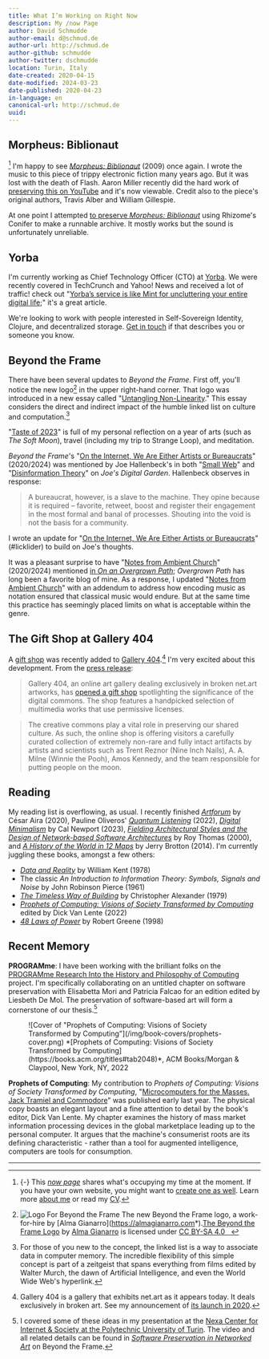 ```yaml
---
title: What I’m Working on Right Now
description: My /now Page
author: David Schmudde
author-email: d@schmud.de
author-url: http://schmud.de
author-github: schmudde
author-twitter: dschmudde
location: Turin, Italy
date-created: 2020-04-15
date-modified: 2024-03-23
date-published: 2020-04-23
in-language: en
canonical-url: http://schmud.de
uuid:
---
```



## Morpheus: Biblionaut

[^now] I'm happy to see *[Morpheus: Biblionaut](https://directory.eliterature.org/individual-work/543)* (2009) once again. I wrote the music to this piece of trippy electronic fiction many years ago. But it was lost with the death of Flash. Aaron Miller recently did the hard work of [preserving this on YouTube](https://www.youtube.com/watch?v=IE6Q_jM6s4I) and it's now viewable. Credit also to the piece's original authors, Travis Alber and William Gillespie.


At one point I attempted [to preserve *Morpheus: Biblionaut*](https://conifer.rhizome.org/SpinelessBooks/morpheus11/20230212165128$br:firefox:68/https://keyholefactory.com/morpheus11/) using Rhizome's Conifer to make a runnable archive. It mostly works but the sound is unfortunately unreliable.

## Yorba

I'm currently working as Chief Technology Officer (CTO) at [Yorba](https://www.yorba.co/). We were recently covered in TechCrunch and Yahoo! News and received a lot of traffic! check out "[Yorba’s service is like Mint for uncluttering your entire digital life](https://techcrunch.com/2024/02/22/yorbas-service-is-like-mint-for-uncluttering-your-entire-digital-life/);" it's a great article.

We're looking to work with people interested in Self-Sovereign Identity, Clojure, and decentralized storage. <i class="fas fa-envelope"></i>  [Get in touch](mailto:&#100;&#064;&#115;&#099;&#104;&#109;&#117;&#100;&#046;&#100;&#101;) if that describes you or someone you know.

## Beyond the Frame

There have been several updates to *Beyond the Frame*. First off, you'll notice the new logo[^license] in the upper right-hand corner. That logo was introduced in a new essay called "[Untangling Non-Linearity](/posts/2024-01-23-untangling-non-linearity.html)." This essay considers the direct and indirect impact of the humble linked list on culture and computation.[^linked-list]

[^linked-list]: For those of you new to the concept, the linked list is a way to associate data in computer memory. The incredible flexibility of this simple concept is part of a zeitgeist that spans everything from films edited by Walter Murch, the dawn of Artificial Intelligence, and even the World Wide Web's hyperlink.

[^license]: ![Logo For Beyond the Frame](/img/btf-logo.svg) The new Beyond the Frame logo, a work-for-hire by [Alma Gianarro](<https://almagianarro.com>*).<span property="license" xmlns:cc="<http://creativecommons.org/ns>#" xmlns:dct="<http://purl.org/dc/terms/>"><a property="dct:title" rel="cc:attributionURL" href="![img](https://schmud.de/img/btf-logo.svg)">The Beyond the Frame Logo</a> by <a rel="cc:attributionURL dct:creator" property="cc:attributionName" href="<https://schmud.de>">Alma Gianarro</a> is licensed under <a href="<http://creativecommons.org/licenses/by-sa/4.0/?ref=chooser-v1>" target="_blank" rel="license noopener noreferrer" class="no-tufte-underline">CC BY-SA 4.0&nbsp;<i class="fab fa-creative-commons"></i>&nbsp;<i class="fab fa-creative-commons-by"></i>&nbsp;<i class="fab fa-creative-commons-sa"></i></a></span>

"[Taste of 2023](https://schmud.de/books/taste-of-2023.html)" is full of my personal reflection on a year of arts (such as *The Soft Moon*), travel (including my trip to Strange Loop), and meditation.

*Beyond the Frame*'s "[On the Internet, We Are Either Artists or Bureaucrats](https://schmud.de/posts/2020-06-23-internet-community.html)" (2020/2024) was mentioned by Joe Hallenbeck's in both "[Small Web](https://garden.joehallenbeck.com/container/small-web/)" and "[Disinformation Theory](https://garden.joehallenbeck.com/container/disinformation-theory/)" on *Joe's Digital Garden*. Hallenbeck observes in response:

> A bureaucrat, however, is a slave to the machine. They opine because it is required &#x2013; favorite, retweet, boost and register their engagement in the most formal and banal of processes. Shouting into the void is not the basis for a community.

I wrote an update for "[On the Internet, We Are Either Artists or Bureaucrats](https://schmud.de/posts/2020-06-23-internet-community.html)" (#licklider) to build on Joe's thoughts.

It was a pleasant surprise to have "[Notes from Ambient Church](https://schmud.de/posts/2020-04-26-ambient-church.html)" (2020/2024) mentioned [in *On an Overgrown Path*](https://www.overgrownpath.com/2024/03/there-is-no-right-reaction-to-great.html); *Overgrown Path* has long been a favorite blog of mine. As a response, I updated "[Notes from Ambient Church](https://schmud.de/posts/2020-04-26-ambient-church.html)" with an addendum to address how encoding music as notation ensured that classical music would endure. But at the same time this practice has seemingly placed limits on what is acceptable within the genre.

## The Gift Shop at Gallery 404

A [gift shop](http://www.netart.today/pages/gift-shop.html) was recently added to [Gallery 404](http://www.netart.today).[^gallery-404] I'm very excited about this development. From the [press release](http://www.netart.today/pages/press-release.html):

[^now]: {-} This [*now page*](https://nownownow.com/p/j9Ul) shares what's occupying my time at the moment. If you have your own website, you might want to [create one as well](https://nownownow.com/about). Learn more [about me](/pages/about.html) or read my [CV](/cv.html).

[^gallery-404]: Gallery 404 is a gallery that exhibits net.art as it appears today. It deals exclusively in broken art. See my announcement of [its launch in 2020](/posts/2020-30-11-gallery-404.html).

> Gallery 404, an online art gallery dealing exclusively in broken net.art artworks, has [opened a gift shop](http://www.netart.today/pages/gift-shop.html) spotlighting the significance of the digital commons. The shop features a handpicked selection of multimedia works that use permissive licenses.

> The creative commons play a vital role in preserving our shared culture. As such, the online shop is offering visitors a carefully curated collection of extremely non-rare and fully intact artifacts by artists and scientists such as Trent Reznor (Nine Inch Nails), A. A. Milne (Winnie the Pooh), Amos Kennedy, and the team responsible for putting people on the moon.

## Reading

My reading list is overflowing, as usual. I recently finished [*Artforum*](https://www.ndbooks.com/book/artforum/) by César Aira (2020), Pauline Oliveros' *[Quantum Listening](https://ignota.org/products/quantum-listening)* (2022), *[Digital Minimalism](https://calnewport.com/my-new-book-digital-minimalism/)* by Cal Newport (2023), *[Fielding Architectural Styles and the Design of Network-based Software Architectures](https://ics.uci.edu/~fielding/pubs/dissertation/top.htm)* by Roy Thomas (2000), and *[A History of the World in 12 Maps](https://www.penguinrandomhouse.com/books/302868/a-history-of-the-world-in-12-maps-by-jerry-brotton/)* by Jerry Brotton (2014). I'm currently juggling these books, amongst a few others:

- [*Data and Reality*](https://www.bkent.net/Doc/darxrp.htm) by William Kent (1978)
- The classic *An Introduction to Information Theory: Symbols, Signals and Noise* by John Robinson Pierce (1961)
- [*The Timeless Way of Building*](https://en.wikipedia.org/wiki/The_Timeless_Way_of_Building) by Christopher Alexander (1979)
- *[Prophets of Computing: Visions of Society Transformed by Computing](https://books.acm.org/titles#tab2048)* edited by Dick Van Lente (2022)
- *[48 Laws of Power](https://en.wikipedia.org/wiki/The_48_Laws_of_Power)* by Robert Greene (1998)

## Recent Memory

**PROGRAMme**: I have been working with the brilliant folks on the [PROGRAMme Research Into the History and Philosophy of Computing](https://programme.hypotheses.org/) project. I'm specifically collaborating on an untitled chapter on software preservation with Elisabetta Mori and Patricia Falcao for an edition edited by Liesbeth De Mol. The preservation of software-based art will form a cornerstone of our thesis.[^preservation]

<figure>
![Cover of "Prophets of Computing: Visions of Society Transformed by Computing"](/img/book-covers/prophets-cover.png) *[Prophets of Computing: Visions of Society Transformed by Computing](https://books.acm.org/titles#tab2048)*, ACM Books/Morgan & Claypool, New York, NY, 2022
</figure>

**Prophets of Computing**: My contribution to *Prophets of Computing: Visions of Society Transformed by Computing*, "[Microcomputers for the Masses. Jack Tramiel and Commodore](https://doi.org/10.1145/3548585.3548589)" was published early last year. The physical copy boasts an elegant layout and a fine attention to detail by the book's editor, Dick Van Lente. My chapter examines the history of mass market information processing devices in the global marketplace leading up to the personal computer. It argues that the machine's consumerist roots are its defining characteristic - rather than a tool for augmented intelligence, computers are tools for consumption.

[^preservation]:I covered some of these ideas in my presentation at the [Nexa Center for Internet &amp; Society at the Polytechnic University of Turin](https://nexa.polito.it/mercoledi-133). The video and all related details can be found in *[Software Preservation in Networked Art](/posts/2020-10-21-software-preservation-networked-art.html)* on Beyond the Frame.

---
